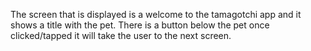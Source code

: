 The screen that is displayed is a welcome to the tamagotchi app and it shows a title with the pet.
There is a button below the pet once clicked/tapped it will take the user to the next screen.
